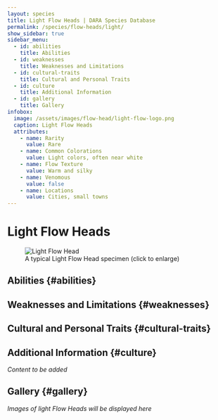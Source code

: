 ```yaml
---
layout: species
title: Light Flow Heads | DARA Species Database
permalink: /species/flow-heads/light/
show_sidebar: true
sidebar_menu:
  - id: abilities
    title: Abilities
  - id: weaknesses
    title: Weaknesses and Limitations
  - id: cultural-traits
    title: Cultural and Personal Traits
  - id: culture
    title: Additional Information
  - id: gallery
    title: Gallery
infobox:
  image: /assets/images/flow-head/light-flow-logo.png
  caption: Light Flow Heads
  attributes:
    - name: Rarity
      value: Rare
    - name: Common Colorations
      value: Light colors, often near white
    - name: Flow Texture
      value: Warm and silky
    - name: Venomous
      value: false
    - name: Locations
      value: Cities, small towns
---
```


# Light Flow Heads

<div class="species-image">
  <figure>
    <img src="{{ '/assets/images/flow-head/light-example-1.png' | relative_url }}" 
         alt="Light Flow Head" 
         class="thumbnail" 
         onclick="openLightbox(this.src, this.alt)">
    <figcaption>A typical Light Flow Head specimen (click to enlarge)</figcaption>
  </figure>
</div>

## Abilities {#abilities}

## Weaknesses and Limitations {#weaknesses}

## Cultural and Personal Traits {#cultural-traits}

## Additional Information {#culture}

*Content to be added*

## Gallery {#gallery}

*Images of light Flow Heads will be displayed here*
